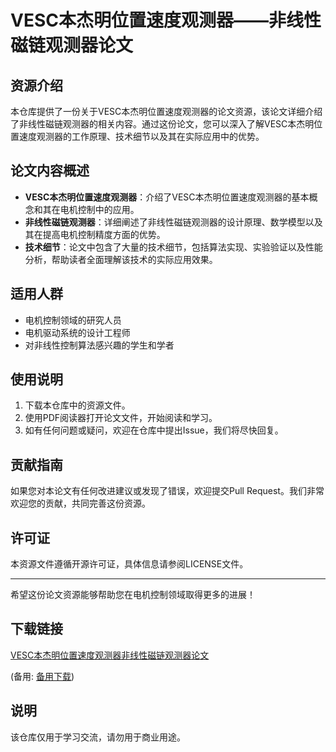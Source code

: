 # VESC本杰明位置速度观测器——非线性磁链观测器论文

## 资源介绍

本仓库提供了一份关于VESC本杰明位置速度观测器的论文资源，该论文详细介绍了非线性磁链观测器的相关内容。通过这份论文，您可以深入了解VESC本杰明位置速度观测器的工作原理、技术细节以及其在实际应用中的优势。

## 论文内容概述

- **VESC本杰明位置速度观测器**：介绍了VESC本杰明位置速度观测器的基本概念和其在电机控制中的应用。
- **非线性磁链观测器**：详细阐述了非线性磁链观测器的设计原理、数学模型以及其在提高电机控制精度方面的优势。
- **技术细节**：论文中包含了大量的技术细节，包括算法实现、实验验证以及性能分析，帮助读者全面理解该技术的实际应用效果。

## 适用人群

- 电机控制领域的研究人员
- 电机驱动系统的设计工程师
- 对非线性控制算法感兴趣的学生和学者

## 使用说明

1. 下载本仓库中的资源文件。
2. 使用PDF阅读器打开论文文件，开始阅读和学习。
3. 如有任何问题或疑问，欢迎在仓库中提出Issue，我们将尽快回复。

## 贡献指南

如果您对本论文有任何改进建议或发现了错误，欢迎提交Pull Request。我们非常欢迎您的贡献，共同完善这份资源。

## 许可证

本资源文件遵循开源许可证，具体信息请参阅LICENSE文件。

---

希望这份论文资源能够帮助您在电机控制领域取得更多的进展！

## 下载链接
[VESC本杰明位置速度观测器非线性磁链观测器论文](https://pan.quark.cn/s/2195ba0df517) 

(备用: [备用下载](https://pan.baidu.com/s/1ld356x4A3o-BzkP2eXEbfA?pwd=1234))

## 说明

该仓库仅用于学习交流，请勿用于商业用途。
